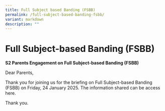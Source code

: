 ```yaml
---
title: Full Subject based Banding (FSBB)
permalink: /full-subject-based-banding-fsbb/
variant: markdown
description: ""
---
```

# **Full Subject-based Banding (FSBB)**


<b>S2 Parents Engagement on Full Subject-based Banding (FSBB)</b>

Dear Parents,

Thank you for joining us for the briefing on Full Subject-based Banding (FSBB) on Friday, 24 January 2025.
The information shared can be access here.

Thank you.
